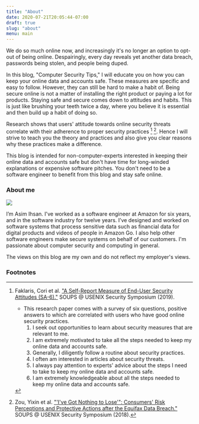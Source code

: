 ```yaml
---
title: "About"
date: 2020-07-21T20:05:44-07:00
draft: true
slug: "about"
menu: main
---
```


We do so much online now, and increasingly it's no longer an option to opt-out
of being online. Despairingly, every day reveals yet another data breach,
passwords being stolen, and people being duped.

In this blog, "Computer Security Tips," I will educate you on how you can keep
your online data and accounts safe. These measures are specific and easy to
follow. However, they can still be hard to make a habit of. Being secure online
is not a matter of installing the right product or paying a lot for products.
Staying safe and secure comes down to attitudes and habits. This is just like
brushing your teeth twice a day, where you believe it is essential and then
build up a habit of doing so.

Research shows that users' attitude towards online security threats correlate
with their adherence to proper security practices [^1] [^2]. Hence I will strive
to teach you the theory and practices and also give you clear reasons why these
practices make a difference.

This blog is intended for non-computer-experts interested in keeping
their online data and accounts safe but don't have time for long-winded
explanations or expensive software pitches. You don't need to be a software
engineer to benefit from this blog and stay safe online.

### About me

![](/images/profile_200.png)

I’m Asim Ihsan. I've worked as a software engineer at Amazon for six years, and
in the software industry for twelve years. I’ve designed and worked on software
systems that process sensitive data such as financial data for digital products
and videos of people in Amazon Go. I also help other software engineers make
secure systems on behalf of our customers. I'm passionate about computer
security and computing in general.

The views on this blog are my own and do not reflect my employer's views.

### Footnotes

[^1]: Faklaris, Cori et al. ["A Self-Report Measure of End-User Security Attitudes (SA-6)."](https://www.usenix.org/system/files/soups2019-faklaris.pdf) SOUPS @ USENIX Security Symposium (2019).

    -   This research paper comes with a survey of six questions, positive answers to which are correlated with users who
    have good online security practices.
        1.   I seek out opportunities to learn about security measures that are relevant to me.
        2.   I am extremely motivated to take all the steps needed to keep my online data and accounts safe.
        3.   Generally, I diligently follow a routine about security practices.
        4.   I often am interested in articles about security threats.
        5.   I always pay attention to experts' advice about the steps I need to take to keep my online data and accounts safe.
        6.   I am extremely knowledgeable about all the steps needed to keep my online data and accounts safe.

[^2]: Zou, Yixin et al. ["'I've Got Nothing to Lose'": Consumers' Risk Perceptions and Protective Actions after the Equifax Data Breach."](https://www.usenix.org/system/files/conference/soups2018/soups2018-zou.pdf) SOUPS @ USENIX Security Symposium (2018).
